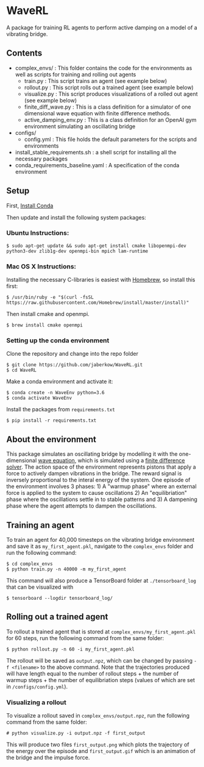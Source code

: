 # WaveRL
A package for training RL agents to perform active damping on a model of a vibrating bridge.

## Contents
* complex_envs/ :  This folder contains the code for the environments as well as scripts for training and rolling out agents
	* train.py :  This script trains an agent (see example below)
	* rollout.py : This script rolls out a trained agent (see example below)
	* visualize.py : This script produces visualizations of a rolled out agent (see example below)
	* finite_diff_wave.py : This is a class definition for a simulator of one dimensional wave equation with finite difference methods.
	* active_damping_env.py : This is a class definition for an OpenAI gym environment simulating an oscillating bridge
* configs/ 
	* config.yml : This file holds the default parameters for the scripts and environments
* install_stable_requirements.sh : a shell script for installing all the necessary packages
* conda_requirements_baseline.yaml : A specification of the conda environment

## Setup
First, [Install Conda](https://docs.conda.io/projects/conda/en/latest/user-guide/install/)

Then update and install the following system packages:

### Ubuntu Instructions:
```
$ sudo apt-get update && sudo apt-get install cmake libopenmpi-dev python3-dev zlib1g-dev openmpi-bin mpich lam-runtime
```
### Mac OS X Instructions:
Installing the necessary C-libraries is easiest with [Homebrew](https://brew.sh/), so install this first:
```
$ /usr/bin/ruby -e "$(curl -fsSL https://raw.githubusercontent.com/Homebrew/install/master/install)"
```
Then install cmake and openmpi.
```
$ brew install cmake openmpi
```
### Setting up the conda environment

Clone the repository and change into the repo folder
```
$ git clone https://github.com/jaberkow/WaveRL.git
$ cd WaveRL
```

Make a conda environment and activate it:

```
$ conda create -n WaveEnv python=3.6
$ conda activate WaveEnv
```
Install the packages from `requirements.txt`

```
$ pip install -r requirements.txt
```

## About the environment

This package simulates an oscillating bridge by modelling it with the one-dimensional [wave equation](https://en.wikipedia.org/wiki/Wave_equation), which is simulated using a [finite difference solver](https://en.wikipedia.org/wiki/Finite_difference_method).  The action space of the environment represents pistons that apply a force to actively dampen vibrations in the bridge.  The reward signal is inversely proportional to the interal energy of the system.  One episode of the environment involves 3 phases:  1) A "warmup phase" where an external force is applied to the system to cause oscillations 2) An "equilibriation" phase where the oscillations settle in to stable patterns and 3) A dampening phase where the agent attempts to dampen the oscillations.

## Training an agent

To train an agent for 40,000 timesteps on the vibrating bridge environment and save it as `my_first_agent.pkl`, navigate to the `complex_envs` folder and run the following command:

```
$ cd complex_envs
$ python train.py -n 40000 -m my_first_agent
```
This command will also produce a TensorBoard folder at `./tensorboard_log` that can be visualized with

```
$ tensorboard --logdir tensorboard_log/
```
## Rolling out a trained agent

To rollout a trained agent that is stored at `complex_envs/my_first_agent.pkl` for 60 steps, run the following command from the same folder:

```
$ python rollout.py -n 60 -i my_first_agent.pkl
```

The rollout will be saved as `output.npz`, which can be changed by passing `-f <filename>` to the above command.  Note that the trajectories produced will have length equal to the number of rollout steps + the number of warmup steps + the number of equilibriation steps (values of which are set in `/configs/config.yml`).

### Visualizing a rollout

To visualize a rollout saved in `complex_envs/output.npz`, run the following command from the same folder:

```
# python visualize.py -i output.npz -f first_output
```

This will produce two files `first_output.png` which plots the trajectory of the energy over the episode and `first_output.gif` which is an animation of the bridge and the impulse force.


